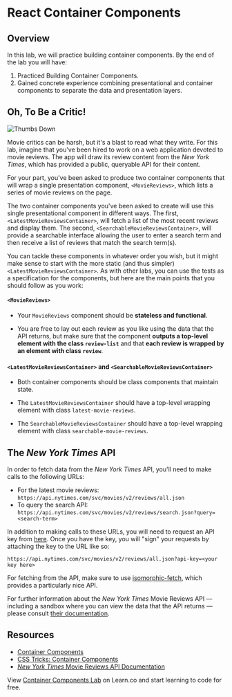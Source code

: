 # React Container Components

## Overview

In this lab, we will practice building container components. By the end of the
lab you will have:

1. Practiced Building Container Components.
2. Gained concrete experience combining presentational and container components to
   separate the data and presentation layers.

## Oh, To Be a Critic!

![Thumbs Down](https://s3.amazonaws.com/ezmiller/public/images/thumbs-down-kevin.gif)

Movie critics can be harsh, but it's a blast to read what they write. For this
lab, imagine that you've been hired to work on a web application devoted to
movie reviews. The app will draw its review content from the _New York Times_,
which has provided a public, queryable API for their content.

For your part, you've been asked to produce two container components that will
wrap a single presentation component, `<MovieReviews>`, which lists a series of
movie reviews on the page.

The two container components you've been asked to create will use this single
presentational component in different ways. The first,
`<LatestMovieReviewsContainer>`, will fetch a list of the most recent reviews
and display them. The second, `<SearchableMovieReviewsContainer>`, will provide
a searchable interface allowing the user to enter a search term and then receive
a list of reviews that match the search term(s).

You can tackle these components in whatever order you wish, but it might make
sense to start with the more static (and thus simpler)
`<LatestMovieReviewsContainer>`. As with other labs, you can use the tests as a
specification for the components, but here are the main points that you should
follow as you work:

#### `<MovieReviews>`

- Your `MovieReviews` component should be **stateless and functional**.

- You are free to lay out each review as you like using the data that the API
  returns, but make sure that the component **outputs a top-level element with the
  class `review-list`** and that **each review is wrapped by an element with class
  `review`**.

#### `<LatestMovieReviewsContainer>` and `<SearchableMovieReviewsContainer>`

- Both container components should be class components that maintain state.

- The `LatestMovieReviewsContainer` should have a top-level wrapping element with
  class `latest-movie-reviews`.

- The `SearchableMovieReviewsContainer` should have a top-level wrapping element
  with class `searchable-movie-reviews`.

## The _New York Times_ API

In order to fetch data from the _New York Times_ API, you'll need to make calls
to the following URLs:

- For the latest movie reviews: `https://api.nytimes.com/svc/movies/v2/reviews/all.json`
- To query the search API: `https://api.nytimes.com/svc/movies/v2/reviews/search.json?query=<search-term>`

In addition to making calls to these URLs, you will need to request an API key
from [here](https://developer.nytimes.com/signup). Once you have the key, you
will "sign" your requests by attaching the key to the URL like so:

```
https://api.nytimes.com/svc/movies/v2/reviews/all.json?api-key=<your key here>
```

For fetching from the API, make sure to use
[isomorphic-fetch](https://github.com/matthew-andrews/isomorphic-fetch), which
provides a particularly nice API.

For further information about the _New York Times_ Movie Reviews API — including
a sandbox where you can view the data that the API returns — please consult
[their
documentation](http://developer.nytimes.com/movie_reviews_v2.json#/Documentation/GET/reviews/search.json).

## Resources

- [Container Components](https://medium.com/@learnreact/container-components-c0e67432e005#.2kd1wuyp4)
- [CSS Tricks: Container Components](https://css-tricks.com/learning-react-container-components/)
- [_New York Times_ Movie Reviews API Documentation](http://developer.nytimes.com/movie_reviews_v2.json#/Documentation)

<p class='util--hide'>View <a href='https://learn.co/lessons/react-container-components-lab'>Container Components Lab</a> on Learn.co and start learning to code for free.</p>
